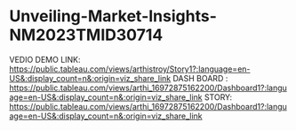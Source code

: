 # Unveiling-Market-Insights-NM2023TMID30714
VEDIO DEMO LINK: https://public.tableau.com/views/arthistroy/Story1?:language=en-US&:display_count=n&:origin=viz_share_link
DASH BOARD : https://public.tableau.com/views/arthi_16972875162200/Dashboard1?:language=en-US&:display_count=n&:origin=viz_share_link
STORY: https://public.tableau.com/views/arthi_16972875162200/Dashboard1?:language=en-US&:display_count=n&:origin=viz_share_link
